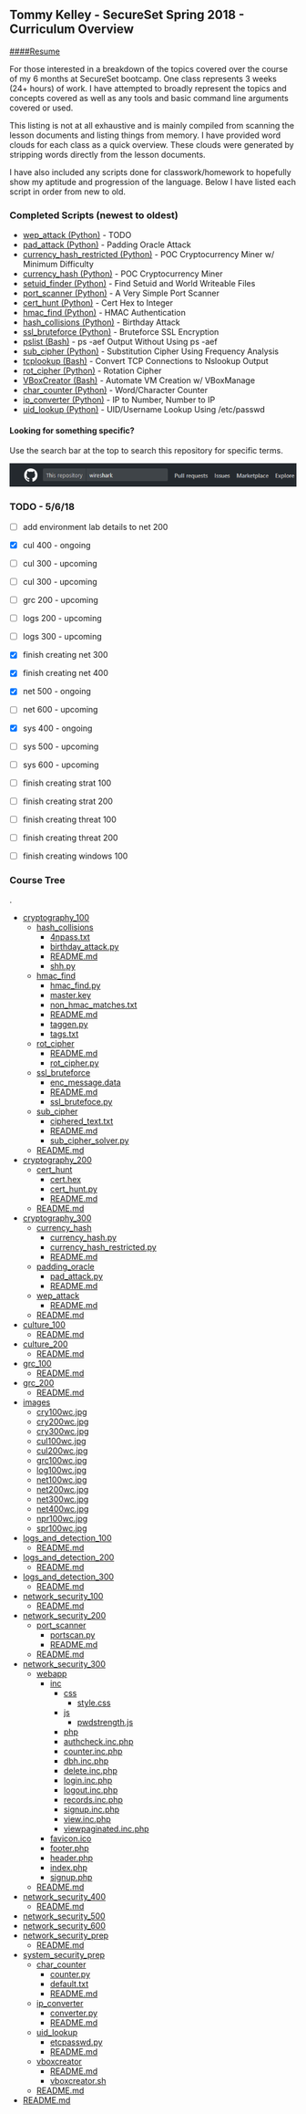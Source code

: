 ## Tommy Kelley - SecureSet Spring 2018 - Curriculum Overview

[####Resume](./TommyKelleyResume.pdf)

For those interested in a breakdown of the topics covered over the course of my 6 months at SecureSet bootcamp. One class represents 3 weeks (24+ hours) of work. I have attempted to broadly represent the topics and concepts covered as well as any tools and basic command line arguments covered or used.

This listing is not at all exhaustive and is mainly compiled from scanning the lesson documents and listing things from memory. I have provided word clouds for each class as a quick overview. These clouds were generated by stripping words directly from the lesson documents. 

I have also included any scripts done for classwork/homework to hopefully show my aptitude and progression of the language. Below I have listed each script in order from new to old.


### Completed Scripts (newest to oldest)

* [wep_attack (Python)] - TODO
* [pad_attack (Python)] - Padding Oracle Attack
* [currency_hash_restricted (Python)] - POC Cryptocurrency Miner w/ Minimum Difficulty
* [currency_hash (Python)] - POC Cryptocurrency Miner
* [setuid_finder (Python)] - Find Setuid and World Writeable Files
* [port_scanner (Python)] - A Very Simple Port Scanner
* [cert_hunt (Python)] - Cert Hex to Integer
* [hmac_find (Python)] - HMAC Authentication 
* [hash_collisions (Python)] - Birthday Attack 
* [ssl_bruteforce (Python)] - Bruteforce SSL Encryption 
* [pslist (Bash)] - ps -aef Output Without Using ps -aef
* [sub_cipher (Python)] - Substitution Cipher Using Frequency Analysis
* [tcplookup (Bash)] - Convert TCP Connections to Nslookup Output
* [rot_cipher (Python)] - Rotation Cipher
* [VBoxCreator (Bash)] - Automate VM Creation w/ VBoxManage
* [char_counter (Python)] - Word/Character Counter
* [ip_converter (Python)] - IP to Number, Number to IP
* [uid_lookup (Python)] - UID/Username Lookup Using /etc/passwd


[setuid_finder (Python)]: ./system_security_100/setuid_finder
[tcplookup (Bash)]: ./system_security_100/tcplookup
[pslist (Bash)]: ./system_security_100/pslist
[char_counter (Python)]: ./system_security_prep/char_counter
[ip_converter (Python)]: ./system_security_prep/ip_converter
[uid_lookup (Python)]: ./system_security_prep/uid_lookup
[VBoxCreator (Bash)]: ./system_security_prep/vboxcreator
[rot_cipher (Python)]: ./cryptography_100/rot_cipher
[sub_cipher (Python)]: ./cryptography_100/sub_cipher
[ssl_bruteforce (Python)]: ./cryptography_100/ssl_bruteforce
[hash_collisions (Python)]: ./cryptography_100/hash_collisions
[hmac_find (Python)]: ./cryptography_100/hmac_find
[cert_hunt (Python)]: ./cryptography_200/cert_hunt
[port_scanner (Python)]: ./network_security_200/port_scanner
[currency_hash (Python)]: ./cryptography_300/currency_hash
[currency_hash_restricted (Python)]: ./cryptography_300/currency_hash_restricted
[pad_attack (Python)]: ./cryptography_300/padding_oracle
[wep_attack (Python)]: ./cryptography_300/wep_attack


#### Looking for something specific?
Use the search bar at the top to search this repository for specific terms.

![alt text](./images/searchbar.png "It's at the top... Says search")


### TODO - 5/6/18

- [ ] add environment lab details to net 200
- [x] cul 400 - ongoing
- [ ] cul 300 - upcoming
- [ ] cul 300 - upcoming
- [ ] grc 200 - upcoming
- [ ] logs 200 - upcoming
- [ ] logs 300 - upcoming
- [x] finish creating net 300
- [x] finish creating net 400
- [x] net 500 - ongoing
- [ ] net 600 - upcoming
- [x] sys 400 - ongoing
- [ ] sys 500 - upcoming
- [ ] sys 600 - upcoming
- [ ] finish creating strat 100
- [ ] finish creating strat 200
- [ ] finish creating threat 100
- [ ] finish creating threat 200
- [ ] finish creating windows 100


### Course Tree
.
 * [cryptography_100](./cryptography_100)
   * [hash_collisions](./cryptography_100/hash_collisions)
     * [4npass.txt](./cryptography_100/hash_collisions/4npass.txt)
     * [birthday_attack.py](./cryptography_100/hash_collisions/birthday_attack.py)
     * [README.md](./cryptography_100/hash_collisions/README.md)
     * [shh.py](./cryptography_100/hash_collisions/shh.py)
   * [hmac_find](./cryptography_100/hmac_find)
     * [hmac_find.py](./cryptography_100/hmac_find/hmac_find.py)
     * [master.key](./cryptography_100/hmac_find/master.key)
     * [non_hmac_matches.txt](./cryptography_100/hmac_find/non_hmac_matches.txt)
     * [README.md](./cryptography_100/hmac_find/README.md)
     * [taggen.py](./cryptography_100/hmac_find/taggen.py)
     * [tags.txt](./cryptography_100/hmac_find/tags.txt)
   * [rot_cipher](./cryptography_100/rot_cipher)
     * [README.md](./cryptography_100/rot_cipher/README.md)
     * [rot_cipher.py](./cryptography_100/rot_cipher/rot_cipher.py)
   * [ssl_bruteforce](./cryptography_100/ssl_bruteforce)
     * [enc_message.data](./cryptography_100/ssl_bruteforce/enc_message.data)
     * [README.md](./cryptography_100/ssl_bruteforce/README.md)
     * [ssl_brutefoce.py](./cryptography_100/ssl_bruteforce/ssl_brutefoce.py)
   * [sub_cipher](./cryptography_100/sub_cipher)
     * [ciphered_text.txt](./cryptography_100/sub_cipher/ciphered_text.txt)
     * [README.md](./cryptography_100/sub_cipher/README.md)
     * [sub_cipher_solver.py](./cryptography_100/sub_cipher/sub_cipher_solver.py)
   * [README.md](./cryptography_100/README.md)
 * [cryptography_200](./cryptography_200)
   * [cert_hunt](./cryptography_200/cert_hunt)
     * [cert.hex](./cryptography_200/cert_hunt/cert.hex)
     * [cert_hunt.py](./cryptography_200/cert_hunt/cert_hunt.py)
     * [README.md](./cryptography_200/cert_hunt/README.md)
   * [README.md](./cryptography_200/README.md)
 * [cryptography_300](./cryptography_300)
   * [currency_hash](./cryptography_300/currency_hash)
     * [currency_hash.py](./cryptography_300/currency_hash/currency_hash.py)
     * [currency_hash_restricted.py](./cryptography_300/currency_hash/currency_hash_restricted.py)
     * [README.md](./cryptography_300/currency_hash/README.md)
   * [padding_oracle](./cryptography_300/padding_oracle)
     * [pad_attack.py](./cryptography_300/padding_oracle/pad_attack.py)
     * [README.md](./cryptography_300/padding_oracle/README.md)
   * [wep_attack](./cryptography_300/wep_attack)
     * [README.md](./cryptography_300/wep_attack/README.md)
   * [README.md](./cryptography_300/README.md)
 * [culture_100](./culture_100)
   * [README.md](./culture_100/README.md)
 * [culture_200](./culture_200)
   * [README.md](./culture_200/README.md)
 * [grc_100](./grc_100)
   * [README.md](./grc_100/README.md)
 * [grc_200](./grc_200)
   * [README.md](./grc_200/README.md)
 * [images](./images)
   * [cry100wc.jpg](./images/cry100wc.jpg)
   * [cry200wc.jpg](./images/cry200wc.jpg)
   * [cry300wc.jpg](./images/cry300wc.jpg)
   * [cul100wc.jpg](./images/cul100wc.jpg)
   * [cul200wc.jpg](./images/cul200wc.jpg)
   * [grc100wc.jpg](./images/grc100wc.jpg)
   * [log100wc.jpg](./images/log100wc.jpg)
   * [net100wc.jpg](./images/net100wc.jpg)
   * [net200wc.jpg](./images/net200wc.jpg)
   * [net300wc.jpg](./images/net300wc.jpg)
   * [net400wc.jpg](./images/net400wc.jpg)
   * [npr100wc.jpg](./images/npr100wc.jpg)
   * [spr100wc.jpg](./images/spr100wc.jpg)
 * [logs_and_detection_100](./logs_and_detection_100)
   * [README.md](./logs_and_detection_100/README.md)
 * [logs_and_detection_200](./logs_and_detection_200)
   * [README.md](./logs_and_detection_200/README.md)
 * [logs_and_detection_300](./logs_and_detection_300)
   * [README.md](./logs_and_detection_300/README.md)
 * [network_security_100](./network_security_100)
   * [README.md](./network_security_100/README.md)
 * [network_security_200](./network_security_200)
   * [port_scanner](./network_security_200/port_scanner)
     * [portscan.py](./network_security_200/port_scanner/portscan.py)
     * [README.md](./network_security_200/port_scanner/README.md)
   * [README.md](./network_security_200/README.md)
 * [network_security_300](./network_security_300)
   * [webapp](./network_security_300/webapp)
     * [inc](./network_security_300/webapp/inc)
       * [css](./network_security_300/webapp/inc/css)
         * [style.css](./network_security_300/webapp/inc/css/style.css)
       * [js](./network_security_300/webapp/inc/js)
         * [pwdstrength.js](./network_security_300/webapp/inc/js/pwdstrength.js)
       * [php](./network_security_300/webapp/inc/php)
       * [authcheck.inc.php](./network_security_300/webapp/inc/php/authcheck.inc.php)
       * [counter.inc.php](./network_security_300/webapp/inc/php/counter.inc.php)
       * [dbh.inc.php](./network_security_300/webapp/inc/php/dbh.inc.php)
       * [delete.inc.php](./network_security_300/webapp/inc/php/delete.inc.php)
       * [login.inc.php](./network_security_300/webapp/inc/php/login.inc.php)
       * [logout.inc.php](./network_security_300/webapp/inc/php/logout.inc.php)
       * [records.inc.php](./network_security_300/webapp/inc/php/records.inc.php)
       * [signup.inc.php](./network_security_300/webapp/inc/php/signup.inc.php)
       * [view.inc.php](./network_security_300/webapp/inc/php/view.inc.php)
       * [viewpaginated.inc.php](./network_security_300/webapp/inc/php/viewpaginated.inc.php)
     * [favicon.ico](./network_security_300/webapp/favicon.ico)
     * [footer.php](./network_security_300/webapp/footer.php)
     * [header.php](./network_security_300/webapp/header.php)
     * [index.php](./network_security_300/webapp/index.php)
     * [signup.php](./network_security_300/webapp/signup.php)
   * [README.md](./network_security_300/README.md)
 * [network_security_400](./network_security_400)
   * [README.md](./network_security_400/README.md)
 * [network_security_500](./network_security_500)
 * [network_security_600](./network_security_600)
 * [network_security_prep](./network_security_prep)
   * [README.md](./network_security_prep/README.md)
 * [system_security_prep](./system_security_prep)
   * [char_counter](./system_security_prep/char_counter)
     * [counter.py](./system_security_prep/char_counter/counter.py)
     * [default.txt](./system_security_prep/char_counter/default.txt)
     * [README.md](./system_security_prep/char_counter/README.md)
   * [ip_converter](./system_security_prep/ip_converter)
     * [converter.py](./system_security_prep/ip_converter/converter.py)
     * [README.md](./system_security_prep/ip_converter/README.md)
   * [uid_lookup](./system_security_prep/uid_lookup)
     * [etcpasswd.py](./system_security_prep/uid_lookup/etcpasswd.py)
     * [README.md](./system_security_prep/uid_lookup/README.md)
   * [vboxcreator](./system_security_prep/vboxcreator)
     * [README.md](./system_security_prep/vboxcreator/README.md)
     * [vboxcreator.sh](./system_security_prep/vboxcreator/vboxcreator.sh)
   * [README.md](./system_security_prep/README.md)
 * [README.md](./README.md)
